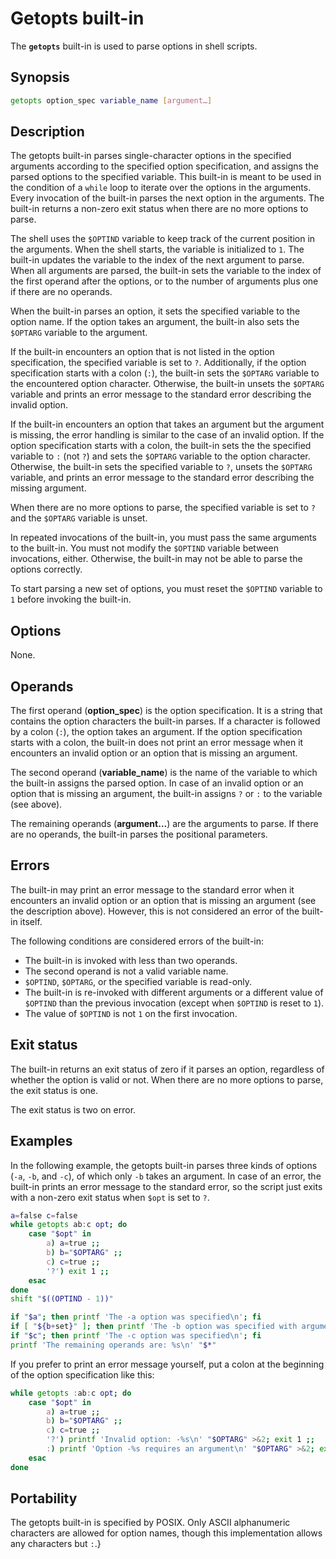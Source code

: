# Getopts built-in

The **`getopts`** built-in is used to parse options in shell scripts.

## Synopsis

```sh
getopts option_spec variable_name [argument…]
```

## Description

The getopts built-in parses single-character options in the specified
arguments according to the specified option specification, and assigns the
parsed options to the specified variable. This built-in is meant to be used
in the condition of a `while` loop to iterate over the options in the
arguments. Every invocation of the built-in parses the next option in the
arguments. The built-in returns a non-zero exit status when there are no more
options to parse.

The shell uses the `$OPTIND` variable to keep track of the current position
in the arguments. When the shell starts, the variable is initialized to `1`.
The built-in updates the variable to the index of the next argument to parse.
When all arguments are parsed, the built-in sets the variable to the index of
the first operand after the options, or to the number of arguments plus one
if there are no operands.

When the built-in parses an option, it sets the specified variable to the
option name. If the option takes an argument, the built-in also sets the
`$OPTARG` variable to the argument.

If the built-in encounters an option that is not listed in the option
specification, the specified variable is set to `?`. Additionally, if the
option specification starts with a colon (`:`), the built-in sets the
`$OPTARG` variable to the encountered option character. Otherwise, the
built-in unsets the `$OPTARG` variable and prints an error message to the
standard error describing the invalid option.

If the built-in encounters an option that takes an argument but the argument
is missing, the error handling is similar to the case of an invalid option.
If the option specification starts with a colon, the built-in sets the
the specified variable to `:` (not `?`) and sets the `$OPTARG` variable to
the option character. Otherwise, the built-in sets the specified variable to
`?`, unsets the `$OPTARG` variable, and prints an error message to the
standard error describing the missing argument.

When there are no more options to parse, the specified variable is set to
`?` and the `$OPTARG` variable is unset.

In repeated invocations of the built-in, you must pass the same arguments to
the built-in. You must not modify the `$OPTIND` variable between
invocations, either. Otherwise, the built-in may not be able to parse the
options correctly.

To start parsing a new set of options, you must reset the `$OPTIND` variable
to `1` before invoking the built-in.

## Options

None.

## Operands

The first operand (**option_spec**) is the option specification. It is a
string that contains the option characters the built-in parses. If a
character is followed by a colon (`:`), the option takes an argument. If the
option specification starts with a colon, the built-in does not print an
error message when it encounters an invalid option or an option that is
missing an argument.

The second operand (**variable_name**) is the name of the variable to
which the built-in assigns the parsed option. In case of an invalid option
or an option that is missing an argument, the built-in assigns `?` or `:` to
the variable (see above).

The remaining operands (**argument…**) are the arguments to parse.
If there are no operands, the built-in parses the positional parameters.

## Errors

The built-in may print an error message to the standard error when it
encounters an invalid option or an option that is missing an argument (see
the description above). However, this is not considered an error of the
built-in itself.

The following conditions are considered errors of the built-in:

- The built-in is invoked with less than two operands.
- The second operand is not a valid variable name.
- `$OPTIND`, `$OPTARG`, or the specified variable is read-only.
- The built-in is re-invoked with different arguments or a different value
  of `$OPTIND` than the previous invocation (except when `$OPTIND` is reset
  to `1`).
- The value of `$OPTIND` is not `1` on the first invocation.

## Exit status

The built-in returns an exit status of zero if it parses an option,
regardless of whether the option is valid or not. When there are no more
options to parse, the exit status is one.

The exit status is two on error.

## Examples

In the following example, the getopts built-in parses three kinds of options
(`-a`, `-b`, and `-c`), of which only `-b` takes an argument. In case of an
error, the built-in prints an error message to the standard error, so the
script just exits with a non-zero exit status when `$opt` is set to `?`.

```sh
a=false c=false
while getopts ab:c opt; do
    case "$opt" in
        a) a=true ;;
        b) b="$OPTARG" ;;
        c) c=true ;;
        '?') exit 1 ;;
    esac
done
shift "$((OPTIND - 1))"

if "$a"; then printf 'The -a option was specified\n'; fi
if [ "${b+set}" ]; then printf 'The -b option was specified with argument %s\n' "$b"; fi
if "$c"; then printf 'The -c option was specified\n'; fi
printf 'The remaining operands are: %s\n' "$*"
```

If you prefer to print an error message yourself, put a colon at the
beginning of the option specification like this:

```sh
while getopts :ab:c opt; do
    case "$opt" in
        a) a=true ;;
        b) b="$OPTARG" ;;
        c) c=true ;;
        '?') printf 'Invalid option: -%s\n' "$OPTARG" >&2; exit 1 ;;
        :) printf 'Option -%s requires an argument\n' "$OPTARG" >&2; exit 1 ;;
    esac
done
```

## Portability

The getopts built-in is specified by POSIX. Only ASCII alphanumeric
characters are allowed for option names, though this implementation allows
any characters but `:`.}
```